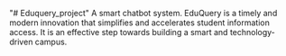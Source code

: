 "# Eduquery_project" 
A smart chatbot system. 
EduQuery is a timely and modern innovation that simplifies and accelerates student information access. It is an effective step towards building a smart and technology-driven campus.
